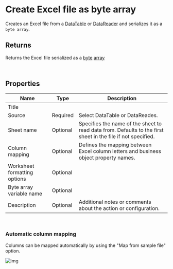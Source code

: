 # Create Excel file as byte array

Creates an Excel file from a [DataTable](https://learn.microsoft.com/en-us/dotnet/api/system.data.datatable) or [DataReader](https://learn.microsoft.com/en-us/dotnet/api/system.data.idatareader) and serializes it as a `byte array`.

## Returns

Returns the Excel file serialized as a [byte](https://learn.microsoft.com/en-us/dotnet/api/system.byte) [array](https://learn.microsoft.com/en-us/dotnet/csharp/language-reference/builtin-types/arrays)

<br/>

## Properties

| Name                 | Type     | Description                                                                                                   |
| -------------------- | -------- | ------------------------------------------------------------------------------------------------------------- |
| Title                |          |                                                                                                               |
| Source               | Required | Select DataTable or DataReades.                                                              |
| Sheet name           | Optional | Specifies the name of the sheet to read data from. Defaults to the first sheet in the file if not specified.  |
| Column mapping       | Optional | Defines the mapping between Excel column letters and business object property names.                          |
| Worksheet formatting options | Optional |                                                                                                       |
| Byte array variable name | Optional |                                                                                                           |
| Description | Optional |  Additional notes or comments about the action or configuration. |

<br/>

### Automatic column mapping

Columns can be mapped automatically by using the "Map from sample file" option.

![img](https://profitbasedocs.blob.core.windows.net/flowimages/getDataReaderEx2.png)
